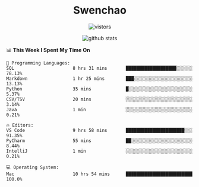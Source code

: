<h1 align="center">Swenchao</h3>

<p align="center">
  <img src="https://visitor-badge.glitch.me/badge?page_id=Swenchao" alt="vistors" />
</p>

<p align="center">
  <img src="https://github-readme-stats.vercel.app/api?username=Swenchao&count_private=true&show_icons=true&theme=vue-dark&hide_title=true" alt="github stats" />
</p>

<!--START_SECTION:waka-->
📊 **This Week I Spent My Time On** 

```text
💬 Programming Languages: 
SQL                      8 hrs 31 mins       ███████████████████░░░░░░   78.13% 
Markdown                 1 hr 25 mins        ███░░░░░░░░░░░░░░░░░░░░░░   13.13% 
Python                   35 mins             █░░░░░░░░░░░░░░░░░░░░░░░░   5.37% 
CSV/TSV                  20 mins             ░░░░░░░░░░░░░░░░░░░░░░░░░   3.14% 
Java                     1 min               ░░░░░░░░░░░░░░░░░░░░░░░░░   0.21%

🔥 Editors: 
VS Code                  9 hrs 58 mins       ██████████████████████░░░   91.35% 
PyCharm                  55 mins             ██░░░░░░░░░░░░░░░░░░░░░░░   8.44% 
IntelliJ                 1 min               ░░░░░░░░░░░░░░░░░░░░░░░░░   0.21%

💻 Operating System: 
Mac                      10 hrs 54 mins      █████████████████████████   100.0%

```


<!--END_SECTION:waka-->
